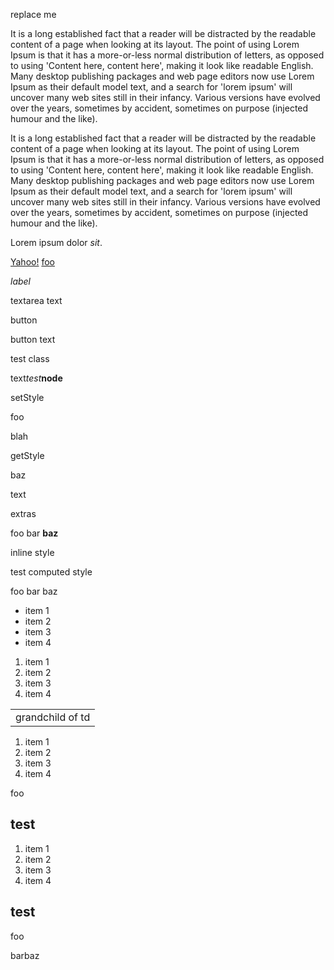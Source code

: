 replace me

It is a long established fact that a reader will be distracted by the readable content of a page when looking at its layout. The point of using Lorem Ipsum is that it has a more-or-less normal distribution of letters, as opposed to using 'Content here, content here', making it look like readable English. Many desktop publishing packages and web page editors now use Lorem Ipsum as their default model text, and a search for 'lorem ipsum' will uncover many web sites still in their infancy. Various versions have evolved over the years, sometimes by accident, sometimes on purpose (injected humour and the like).

It is a long established fact that a reader will be distracted by the readable content of a page when looking at its layout. The point of using Lorem Ipsum is that it has a more-or-less normal distribution of letters, as opposed to using 'Content here, content here', making it look like readable English. Many desktop publishing packages and web page editors now use Lorem Ipsum as their default model text, and a search for 'lorem ipsum' will uncover many web sites still in their infancy. Various versions have evolved over the years, sometimes by accident, sometimes on purpose (injected humour and the like).

Lorem ipsum dolor *sit*.

<a href="http://www.yahoo.com/foo" id="link-1">Yahoo!</a> <a href="foo.html" id="link-2">foo</a>

*label*

textarea text

button

button text

test class

text*test***node**

setStyle

foo

blah

getStyle

baz

text

extras

foo bar **baz**

inline style

test computed style

foo bar baz

-   item 1
-   item 2
-   item 3
-   item 4

1.  item 1
2.  item 2
3.  item 3
4.  item 4

<table><colgroup><col style="width: 100%" /></colgroup><tbody><tr class="odd"><td><div><div>grandchild of td</div></div></td></tr></tbody></table>

1.  item 1
2.  item 2
3.  item 3
4.  item 4

foo

test
----

1.  item 1
2.  item 2
3.  item 3
4.  item 4

test
----

foo

barbaz

